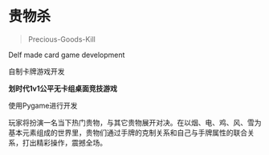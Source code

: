 # 贵物杀
> Precious-Goods-Kill

Delf made card game development 

自制卡牌游戏开发

**划时代1v1公平无卡组桌面竞技游戏**

使用Pygame进行开发

玩家将扮演一名当下热门贵物，与其它贵物展开对决。在以烟、电、鸡、风、雪为基本元素组成的世界里，贵物们通过手牌的克制关系和自己与手牌属性的联合关系，打出精彩操作，震撼全场。
